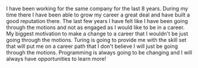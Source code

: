 I have been working for the same company for the last 8 years. During my time there I have been able to grow my career a great deal and have built a good reputation there. The last few years I have felt like I have been going through the motions and not as engaged as I would like to be in a career.
My biggest motivation to make a change to a career that I wouldn't be just going through the motions. Turing is going to provide me with the skill set that will put me on a career path that I don't believe I will just be going through the motions. Programming is always going to be changing and I will always have opportunities to learn more!
